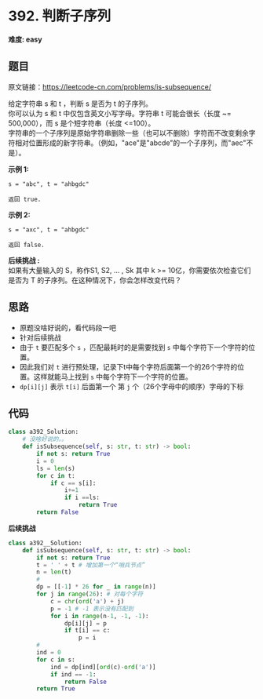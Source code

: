 # 392. 判断子序列
**难度: easy**
## 题目
原文链接：https://leetcode-cn.com/problems/is-subsequence/

给定字符串 s 和 t ，判断 s 是否为 t 的子序列。  
你可以认为 s 和 t 中仅包含英文小写字母。字符串 t 可能会很长（长度 ~= 500,000），而 s 是个短字符串（长度 <=100）。  
字符串的一个子序列是原始字符串删除一些（也可以不删除）字符而不改变剩余字符相对位置形成的新字符串。（例如，"ace"是"abcde"的一个子序列，而"aec"不是）。

**示例 1:**
```
s = "abc", t = "ahbgdc"

返回 true.
```
**示例 2:**
```
s = "axc", t = "ahbgdc"

返回 false.
```
**后续挑战 :**  
如果有大量输入的 S，称作S1, S2, ... , Sk 其中 k >= 10亿，你需要依次检查它们是否为 T 的子序列。在这种情况下，你会怎样改变代码？


## 思路
* 原题没啥好说的，看代码段一吧
* 针对后续挑战
* 由于 `t` 要匹配多个 `s` ，匹配最耗时的是需要找到 `s` 中每个字符下一个字符的位置。
* 因此我们对 `t` 进行预处理，记录下t中每个字符后面第一个的26个字符的位置。这样就能马上找到 `s` 中每个字符下一个字符的位置。
* `dp[i][j]` 表示 `t[i]` 后面第一个 第 `j` 个（26个字母中的顺序）字母的下标
## 代码
```python
class a392_Solution:
    # 没啥好说的。。
    def isSubsequence(self, s: str, t: str) -> bool:
        if not s: return True
        i = 0
        ls = len(s)
        for c in t:
            if c == s[i]:
                i+=1
                if i ==ls:
                    return True
        return False
```
**后续挑战**  
```python
class a392__Solution:
    def isSubsequence(self, s: str, t: str) -> bool:
        if not s: return True
        t = ' ' + t # 增加第一个“哨兵节点”
        n = len(t)
        #
        dp = [[-1] * 26 for _ in range(n)]
        for j in range(26): # 对每个字符
            c = chr(ord('a') + j)
            p = -1 # -1 表示没有匹配到
            for i in range(n-1, -1, -1):
                dp[i][j] = p
                if t[i] == c:
                    p = i
        #
        ind = 0
        for c in s:
            ind = dp[ind][ord(c)-ord('a')]
            if ind == -1:
                return False
        return True
```
